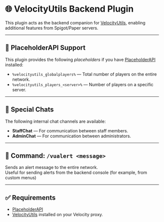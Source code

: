 # 🌐 VelocityUtils Backend Plugin

This plugin acts as the backend companion for [VelocityUtils](https://github.com/Rexi666/VelocityUtils), enabling additional features from Spigot/Paper servers.

---

## 🧩 PlaceholderAPI Support

This plugin provides the following *placeholders* if you have [PlaceholderAPI](https://www.spigotmc.org/resources/placeholderapi.6245/) installed:

- `%velocityutils_globalplayers%` — Total number of players on the entire network.
- `%velocityutils_players_<server>%` — Number of players on a specific server.

---

## 💬 Special Chats

The following internal chat channels are available:

- **StaffChat** — For communication between staff members.
- **AdminChat** — For communication between administrators.

---

## 🚨 Command: `/vualert <message>`

Sends an alert message to the entire network.  
Useful for sending alerts from the backend console (for example, from custom menus)

---

## ✅ Requirements

- [PlaceholderAPI](https://www.spigotmc.org/resources/placeholderapi.6245/)
- [VelocityUtils](https://github.com/Rexi666/VelocityUtils) installed on your Velocity proxy.